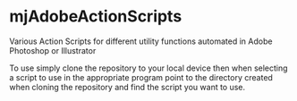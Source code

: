 # mjAdobeActionScripts
Various Action Scripts for different utility functions automated in Adobe Photoshop or Illustrator

To use simply clone the repository to your local device then when selecting a script to use in the appropriate program point to the directory created when cloning the repository and find the script you want to use.
